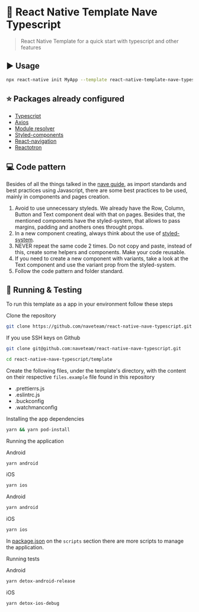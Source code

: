 # :rocket: React Native Template Nave Typescript

> React Native Template for a quick start with typescript and other features

## :arrow_forward: Usage

```sh
npx react-native init MyApp --template react-native-template-nave-typescript
```

## :star: Packages already configured

- [Typescript](https://github.com/microsoft/TypeScript)
- [Axios](https://github.com/axios/axios)
- [Module resolver](https://github.com/benmosher/eslint-plugin-import)
- [Styled-components](https://styled-components.com/)
- [React-navigation](https://github.com/styled-components)
- [Reactotron](https://github.com/infinitered/reactotron)

## :computer: Code pattern

Besides of all the things talked in the [nave guide](https://nave.gitlab.io/guides/nave/code-guide/), as import standards and best practices using Javascript, there are some best practices to be used, mainly in components and pages creation.

1. Avoid to use unnecessary styleds. We already have the Row, Column, Button and Text component deal with that on pages. Besides that, the mentioned components have the styled-system, that allows to pass margins, padding and anothers ones throught props.
2. In a new component creating, always think about the use of [styled-system](https://styled-system.com/getting-started/).
3. NEVER repeat the same code 2 times. Do not copy and paste, instead of this, create some helpers and components. Make your code reusable.
4. If you need to create a new component with variants, take a look at the Text component and use the variant prop from the styled-system.
5. Follow the code pattern and folder standard.

## :wrench: Running & Testing

To run this template as a app in your environment follow these steps

Clone the repository

```sh
git clone https://github.com/naveteam/react-native-nave-typescript.git
```

If you use SSH keys on Github

```sh
git clone git@github.com:naveteam/react-native-nave-typescript.git
```

```sh
cd react-native-nave-typescript/template
```

Create the following files, under the template's directory, with the content on their respective `files.example` file found in this repository

- .prettierrs.js
- .eslintrc.js
- .buckconfig
- .watchmanconfig

Installing the app dependencies

```sh
yarn && yarn pod-install
```

Running the application

Android

```sh
yarn android
```

iOS

```sh
yarn ios
```

Android

```sh
yarn android
```

iOS

```sh
yarn ios
```

In [package.json](https://github.com/naveteam/react-native-nave-typescript/blob/main/template/package.json) on the `scripts` section there are more scripts to manage the application.

Running tests

Android

```sh
yarn detox-android-release

```

iOS

```sh
yarn detox-ios-debug

```
